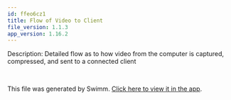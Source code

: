 ```yaml
---
id: ffeo6cz1
title: Flow of Video to Client
file_version: 1.1.3
app_version: 1.16.2
---
```


Description: Detailed flow as to how video from the computer is captured, compressed, and sent to a connected client

<br/>

This file was generated by Swimm. [Click here to view it in the app](https://app.swimm.io/repos/Z2l0aHViJTNBJTNBbmVvbi1wY3NoYXJlJTNBJTNBWWFzaDExNA==/docs/ffeo6cz1).
